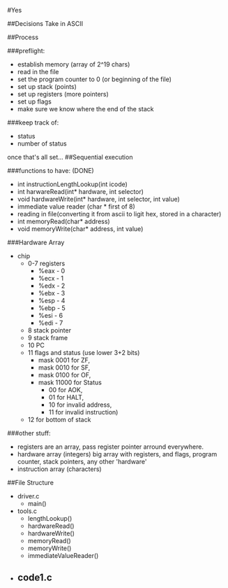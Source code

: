 #Yes

##Decisions
Take in ASCII

##Process

###preflight: 
- establish memory (array of 2^19 chars)
- read in the file
- set the program counter to 0 (or beginning of the file)
- set up stack (points)
- set up registers (more pointers)
- set up flags
- make sure we know where the end of the stack

###keep track of:
- status
- number of status


once that's all set...
##Sequential execution

###functions to have: (DONE)
- int instructionLengthLookup(int icode)
- int harwareRead(int* hardware, int selector)
- void hardwareWrite(int* hardware, int selector, int value)
- immediate value reader (char * first of 8)
- reading in file(converting it from ascii to ligit hex, stored in a character)
- int memoryRead(char* address)
- void memoryWrite(char* address, int value) 


###Hardware Array
- chip
	- 0-7 registers
		- %eax - 0
    	- %ecx - 1
    	- %edx - 2
    	- %ebx - 3
    	- %esp - 4
    	- %ebp - 5
    	- %esi - 6
    	- %edi - 7
	- 8 stack pointer
	- 9 stack frame
	- 10 PC
	- 11 flags and status (use lower 3+2 bits)
		- mask 0001 for ZF, 
		- mask 0010 for SF,
		- mask 0100 for OF, 
		- mask 11000 for Status
			- 00 for AOK, 
			- 01 for HALT, 
			- 10 for invalid address, 
			- 11 for invalid instruction)
	- 12 for bottom of stack

###other stuff:
- registers are an array, pass register pointer arround everywhere. 
- hardware array (integers) big array with registers, and flags, program counter, stack pointers, any other 'hardware'
- instruction array (characters) 

##File Structure 

- driver.c
	- main()
- tools.c
	- lengthLookup()
	- hardwareRead()
	- hardwareWrite()
	- memoryRead()
	- memoryWrite()
	- immediateValueReader()
- code1.c
	- 
